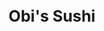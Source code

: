 ---
layout: place
title: "Obi's Sushi"
permalink: /california/san-diego/obi-s-sushi.html
stateAbbr: CA
stateName: California
cityName: San Diego
seo:
  name: "Obi's Sushi"
  type: Restaurant
  links: http://www.obissushi.com/
description: "Looking for sushi in San Diego, California? Check out Obi's Sushi for a delightful Japanese dining experience. Enjoy a variety of sushi and other dishes in a..."
place_id: ChIJF0ZiaCj-24ARDlcIdjz2-kA
photos:
  - name: >-
      places/ChIJF0ZiaCj-24ARDlcIdjz2-kA/photos/AeeoHcLoVo5T1zvCQPq4Vh0d-n6GaFUzwwLNe0tOfOPp7YBiuspKN0nY54JkuV5Lc4MvhwszL4whZ1iS-MJi2bcgskCjeBZtaN7cJrxWqpKLmn5HbxwZKkO8g4DSxl6cM-ZSp8Y6EHGkvxf_G5YzdsVThtEEJQ43_orBVzngs4M_7h7rbcgpXKgO8gn6PxyYnKHZjDCFYZTff2QNOxqr9whEiillz36ZhX1FC0eXECIiCNEiVDHkF7jVet9RshfrOkrtP6ukv_0ShZ8E7NKcRAs2C3o2xzKkWlX1SAd-ljPY5g2Amw
    widthPx: 3600
    heightPx: 4800
    authorAttributions:
      - displayName: Obi's Sushi
        uri: https://maps.google.com/maps/contrib/101905131406247998419
        photoUri: >-
          https://lh3.googleusercontent.com/a-/ALV-UjVF2g3A9n_R4H-ZA3dhxAJZWZiFUMlZTRmV3TMU6Zib-DFp4-c=s100-p-k-no-mo
    flagContentUri: >-
      https://www.google.com/local/imagery/report/?cb_client=maps_api_places.places_api&image_key=!1e10!2sAF1QipOVoJnN3OgS7AsllcZLW06AXkUYNs7iGfqC7wCa&hl=en-US
    googleMapsUri: >-
      https://www.google.com/maps/place//data=!3m4!1e2!3m2!1sAF1QipOVoJnN3OgS7AsllcZLW06AXkUYNs7iGfqC7wCa!2e10!4m2!3m1!1s0x80dbfe2868624617:0x40faf63c7608570e
  - name: >-
      places/ChIJF0ZiaCj-24ARDlcIdjz2-kA/photos/AeeoHcK41j-h53TQzp-jXLY_E3PH-W8ByY6qh68PZUOFL-WNjd8af_QfSBhx_el5swKioopJ-U6J_52VfvtPFlKxgRYtbBXX14SYznMPRS_SY4o1qO8lFVduy46OzxJqqLacf4vrAlVqZsub4yzROyLvLmb4gssWjbWO9-CUnFlZYCXfn5KpG_EN0ixMJ_ZO6Aa2iD7a1h2SJbrtNpdPcNUY-C_G8WtxJSmVm6mFKFN4zlXihrkZLsL2kTR21ROX4u6tlcNitXREd9uyg8zLTR5uvc759tJupbHqOWse-zrkNn9wLQ
    widthPx: 3072
    heightPx: 1729
    authorAttributions:
      - displayName: Obi's Sushi
        uri: https://maps.google.com/maps/contrib/101905131406247998419
        photoUri: >-
          https://lh3.googleusercontent.com/a-/ALV-UjVF2g3A9n_R4H-ZA3dhxAJZWZiFUMlZTRmV3TMU6Zib-DFp4-c=s100-p-k-no-mo
    flagContentUri: >-
      https://www.google.com/local/imagery/report/?cb_client=maps_api_places.places_api&image_key=!1e10!2sAF1QipOJCvFC_NTK7HuLNoxdCtdpzwLZGqveebMsg89i&hl=en-US
    googleMapsUri: >-
      https://www.google.com/maps/place//data=!3m4!1e2!3m2!1sAF1QipOJCvFC_NTK7HuLNoxdCtdpzwLZGqveebMsg89i!2e10!4m2!3m1!1s0x80dbfe2868624617:0x40faf63c7608570e
  - name: >-
      places/ChIJF0ZiaCj-24ARDlcIdjz2-kA/photos/AeeoHcKHkWTFDBq4SBbCmOGEQWd7lVm7vD1x73L_oQOACZbBgOWCzACQ7CdHS7rCdqk50Vrdq6CdHq5KkodZWrwag1DiGb33OeMfPZT_fkRju7N5BNiCujZK0Nmh4DPBrALdTdt7VRv78bwQbIm77lcd5O8R4lyxLmUo7oAY9c6hEbqR6JVgB779GEjLXeLZaNOytnwByg4INdYRvUQ16wu7os2ofsAtuuioZGAquUKO7QI0NgL-oeso0W-wjpydKBqEOa9pIr6AHtDd4buJ2osBjZKkeIU8fqEQ8o06R2aYiOWrKZpf2btOHsgNz7m7GjbSseOsla2jTvPsgTHfuCYoc4PR23CJ58R362YsNNh3JPnLqY9OKsgyK9ZhFIXBGexXcPFJOWFoc1gE1gvfrNjg-9iENeF10BPbhu1HcYZhZL3k1Dg
    widthPx: 3600
    heightPx: 4800
    authorAttributions:
      - displayName: Nguyễn Giang
        uri: https://maps.google.com/maps/contrib/115243848432217986249
        photoUri: >-
          https://lh3.googleusercontent.com/a-/ALV-UjVjPG2bmC8J6toMZiKy5NO6YSaI5sBbfuphGPdazlbJq9LoBpg=s100-p-k-no-mo
    flagContentUri: >-
      https://www.google.com/local/imagery/report/?cb_client=maps_api_places.places_api&image_key=!1e10!2sCIHM0ogKEICAgMCIkoKFzQE&hl=en-US
    googleMapsUri: >-
      https://www.google.com/maps/place//data=!3m4!1e2!3m2!1sCIHM0ogKEICAgMCIkoKFzQE!2e10!4m2!3m1!1s0x80dbfe2868624617:0x40faf63c7608570e
  - name: >-
      places/ChIJF0ZiaCj-24ARDlcIdjz2-kA/photos/AeeoHcJqdxQ71Y-Cwftn1b_MzcR8LRHN-p7MV0MOjzPuwI0snAcP5iSWg9GEmUky9QyGuRtyi0Cnux_pU_h-psYgKG3aR7PZdfs6qA5yTJjJUBp0YjM10ah4IlmopPc6vNx1oQhavi9bK7kohrUVxpBbOZ4lXDRystiWWblXhGmxKMVlzMU5u990nvSGjDsXKD3CHNkd-WOa8lg-bZhYM7MQ6PlTMoxvqVoFEeAcRekhXa9Vz-ZzTmlR0270_PUYpF86bCl3Z8DBg4z_syeo8ariSWA3tXmMEGKpCyXuJEA1Fa6crtbYlx4vDNr1nCqd9Wu2f9JyXmSGyp8jUzMmo6NdRfWViVvK0Ucoeq0_40zgxY2D3ultlaNYQ1a9CjTfD-o-gqjBZoRydzHFAY5tVH--hkZaOqqVxqJ-K-dbQ0W0vei5nFu0
    widthPx: 3024
    heightPx: 4032
    authorAttributions:
      - displayName: Naaboomy
        uri: https://maps.google.com/maps/contrib/109651526590485641727
        photoUri: >-
          https://lh3.googleusercontent.com/a-/ALV-UjUsWv9-HDssH25gu_PYcEmwrhlHVJobuaTWAbaWd5nS5_DL-neI=s100-p-k-no-mo
    flagContentUri: >-
      https://www.google.com/local/imagery/report/?cb_client=maps_api_places.places_api&image_key=!1e10!2sCIHM0ogKEICAgIDb6efHxQE&hl=en-US
    googleMapsUri: >-
      https://www.google.com/maps/place//data=!3m4!1e2!3m2!1sCIHM0ogKEICAgIDb6efHxQE!2e10!4m2!3m1!1s0x80dbfe2868624617:0x40faf63c7608570e
  - name: >-
      places/ChIJF0ZiaCj-24ARDlcIdjz2-kA/photos/AeeoHcLBj_5NXZGte4fVn45BpLuV4IE31C_4Ysnnk7g9hFWi6a-tOghYHaOh_oEgNIX_rmfDuVTzcijX3LPg2kffY9k3eDRP3W8MN5sCdC1ruIlxlift8UBvbtQhLLoiT0YjETxys0SMtbgMTCelZAZcQHZl58gBMiH0oYOrZB5sGIeIaGEOBKYlcMd6Kml8i40DmLVZla5iidR7YJAP8MhlVz85u8p9Mw_pQVjzYh6R8jMAe6cBX1CoqBKB4ZHFH7kFYX3xU7FhxL7qFDAHX2Fw0ShfZndAtXUWKIbv8RZ3aFT813RaslMN5SnOCYrSIn72y8NzVvORZWkSoSuDua0DBMivcni9tjxFUkGG_edb9S_mPfcpol_CqCXNGjSHptIGy5ylb8ZRcwEEb4IIo3ryj6ysnLff762w2sy0bxNjutdmi_0G
    widthPx: 4000
    heightPx: 2252
    authorAttributions:
      - displayName: youngdae sohn (david Son)
        uri: https://maps.google.com/maps/contrib/117227081522756388114
        photoUri: >-
          https://lh3.googleusercontent.com/a-/ALV-UjUnvn0nZ7zkxUur0WboRcAS-YffGWYNKx_Q20L_09foZImtq8n6gQ=s100-p-k-no-mo
    flagContentUri: >-
      https://www.google.com/local/imagery/report/?cb_client=maps_api_places.places_api&image_key=!1e10!2sCIHM0ogKEICAgMCImLvOlAE&hl=en-US
    googleMapsUri: >-
      https://www.google.com/maps/place//data=!3m4!1e2!3m2!1sCIHM0ogKEICAgMCImLvOlAE!2e10!4m2!3m1!1s0x80dbfe2868624617:0x40faf63c7608570e
  - name: >-
      places/ChIJF0ZiaCj-24ARDlcIdjz2-kA/photos/AeeoHcLMtzGwD4JgdaF7nRbp6lmFaJ2nsymWDNkPlbrrwAvFJjGUNCIh6YHkQhqqMMRkU0xCLlJIzQJbF8xuF7X83T8AxGYA1Sx5BwR9JPHBsUWN4gLqDNo8X9aQPNL11f4J-kqzm_fLdt1V4n4o9r3NqI_LtHO9hF7GZYgAn-nudfwDwb8r9ACZknLGWEYaVFOQ8ugLvjU5oa6IzpQ86Dp_fNHtDsATKcjmZNfQjbIsq8vhhR4xJkraXnAaVaocrE4gBntjkk04xDtpbdIkYqQXOXGv_9yg60unXzWdkfMq6ZDoNQ
    widthPx: 1440
    heightPx: 1395
    authorAttributions:
      - displayName: Obi's Sushi
        uri: https://maps.google.com/maps/contrib/101905131406247998419
        photoUri: >-
          https://lh3.googleusercontent.com/a-/ALV-UjVF2g3A9n_R4H-ZA3dhxAJZWZiFUMlZTRmV3TMU6Zib-DFp4-c=s100-p-k-no-mo
    flagContentUri: >-
      https://www.google.com/local/imagery/report/?cb_client=maps_api_places.places_api&image_key=!1e10!2sAF1QipM1j8-jV03K55OdBE4vxKDUiLMXFCfPH9ShtGys&hl=en-US
    googleMapsUri: >-
      https://www.google.com/maps/place//data=!3m4!1e2!3m2!1sAF1QipM1j8-jV03K55OdBE4vxKDUiLMXFCfPH9ShtGys!2e10!4m2!3m1!1s0x80dbfe2868624617:0x40faf63c7608570e
  - name: >-
      places/ChIJF0ZiaCj-24ARDlcIdjz2-kA/photos/AeeoHcIfMd_R_Bm6QxsTP62TZ7WxG2_eLjRv8XjVIxzIiXNM1f3VGvojjlrIuLHg5xPmSlm9KE_RlwW3EvKItxOCod4Q1y3PRRFZpaq3-itIZf3wc9EHewez_UNmmuaIcfib_1EW2aJikzI-U9_YvDs3WBNfCZVVzfbbBAJRMt4TlCbaI-E6QGM1JraR9XlFMPQnhJTnjMV5hFo2juq0fBjVduUbDOzTQdLg68WGSE9LBcnNWHZFqcrNvB6TH7ZRTpb1KLujXNn8UpOCq5XxYmm04mnc13Vki5jTTNV0EhxOJi7Cyw
    widthPx: 2520
    heightPx: 2756
    authorAttributions:
      - displayName: Obi's Sushi
        uri: https://maps.google.com/maps/contrib/101905131406247998419
        photoUri: >-
          https://lh3.googleusercontent.com/a-/ALV-UjVF2g3A9n_R4H-ZA3dhxAJZWZiFUMlZTRmV3TMU6Zib-DFp4-c=s100-p-k-no-mo
    flagContentUri: >-
      https://www.google.com/local/imagery/report/?cb_client=maps_api_places.places_api&image_key=!1e10!2sAF1QipM9IM-Z4G14t5eeterzUtn6_G9-cohEA8zRV_3o&hl=en-US
    googleMapsUri: >-
      https://www.google.com/maps/place//data=!3m4!1e2!3m2!1sAF1QipM9IM-Z4G14t5eeterzUtn6_G9-cohEA8zRV_3o!2e10!4m2!3m1!1s0x80dbfe2868624617:0x40faf63c7608570e
  - name: >-
      places/ChIJF0ZiaCj-24ARDlcIdjz2-kA/photos/AeeoHcJfkIQrdF1iwOl0ddZstr_w062p-48Z1AaS6JUrvuqjw_kkF71ChZQu0I_WxQsObkrQ23-fbSxGbKtXKHUNnh-JpA3dzCTfwsOCyewJACkkHiedCw0NNrrzww0bAI0bdADISdwaFrFl46F-Z0zrdWM0tgnJma6K0aImJr7XX7MsQZ2-3N7ZBb06hMH2y6FlNvDdOMHveI7WlhRSgt_s5qlfeNy3jngQcjFiagx0xXij8I7u0xTT2euE76iIe9Hg6eVHSDPnGtID-8s4myYPU2HAdkY7NoOL7wp-HdQx3DfZpw
    widthPx: 3600
    heightPx: 4800
    authorAttributions:
      - displayName: Obi's Sushi
        uri: https://maps.google.com/maps/contrib/101905131406247998419
        photoUri: >-
          https://lh3.googleusercontent.com/a-/ALV-UjVF2g3A9n_R4H-ZA3dhxAJZWZiFUMlZTRmV3TMU6Zib-DFp4-c=s100-p-k-no-mo
    flagContentUri: >-
      https://www.google.com/local/imagery/report/?cb_client=maps_api_places.places_api&image_key=!1e10!2sAF1QipOwW-ZsheVSRtL3GcSJ-kjnYHj9G-nlbqWQY7Yb&hl=en-US
    googleMapsUri: >-
      https://www.google.com/maps/place//data=!3m4!1e2!3m2!1sAF1QipOwW-ZsheVSRtL3GcSJ-kjnYHj9G-nlbqWQY7Yb!2e10!4m2!3m1!1s0x80dbfe2868624617:0x40faf63c7608570e
  - name: >-
      places/ChIJF0ZiaCj-24ARDlcIdjz2-kA/photos/AeeoHcKi9zopfqoxzCZJPbrR_cebn9v7_y0JOG4wcqu-uCYK39kzGt4mKm0W_amicYAuF0-FkIL44yIM1K4CRXt5YV1V80KNJU_1UUK_eqgNSJh8DRHX69pr_ggWT1eugHWmb7eMcbWMFzDWPU4iRqlrMYo8ij_TCVN54f5BaJq98mXSEkEbNrl5wLDAs6Umd-icmQ_3A_3APW36q0L5tQZ3JsWaYdG3yD9sMnBu_w_TxuYHykKeJF6BaDMWkjKlfT4dxVnmBzRh51XW6nQ2HnwO-1KHLcibpGXn8NGoAnljyetqvQ
    widthPx: 2831
    heightPx: 2870
    authorAttributions:
      - displayName: Obi's Sushi
        uri: https://maps.google.com/maps/contrib/101905131406247998419
        photoUri: >-
          https://lh3.googleusercontent.com/a-/ALV-UjVF2g3A9n_R4H-ZA3dhxAJZWZiFUMlZTRmV3TMU6Zib-DFp4-c=s100-p-k-no-mo
    flagContentUri: >-
      https://www.google.com/local/imagery/report/?cb_client=maps_api_places.places_api&image_key=!1e10!2sAF1QipOcALOjOZ0dYsDQZfpaD44GheJOrGUojXdcclCN&hl=en-US
    googleMapsUri: >-
      https://www.google.com/maps/place//data=!3m4!1e2!3m2!1sAF1QipOcALOjOZ0dYsDQZfpaD44GheJOrGUojXdcclCN!2e10!4m2!3m1!1s0x80dbfe2868624617:0x40faf63c7608570e
  - name: >-
      places/ChIJF0ZiaCj-24ARDlcIdjz2-kA/photos/AeeoHcJVIkJDOQkkfn4ZXG7ZUnJNGVlYCDh6Yras41amLH-IteclIfijVBdOCw0Rni251oQOpFCfJRuOZNPrxpuAtO8wtCMxotgnWaomPHz4MsiRLNn95lzg_DMHQtT5Yvn3_V2xXNwp8R0bbRdeGABB2kADr9rKIVRN-wGnq0miH5IFyid0CU_eChZDsFEEeWpY2LPwhQkB3j08IZhegrMAFzoAWXguYMldYaeJrf9Wi1meV0obBOdwPb7dz6UrIcbPn2Qd1Bs2ZQYbFoAA0cvE8yGEnRmOobeVEmFLNAFB6-D4jKUlF9Ue6K0v0ksAaoZ6ELfbdZUDeqvnC8XE6Ob-ZgCSlwr3_7ELuPvNlDKTQKpq2B37QR2iFjbao8WwxlwFLEMpc3yU8pvdgfgjMfs3R3OV9abrXqbgV-5kAP_JqoOLf4-z
    widthPx: 3024
    heightPx: 4032
    authorAttributions:
      - displayName: Naaboomy
        uri: https://maps.google.com/maps/contrib/109651526590485641727
        photoUri: >-
          https://lh3.googleusercontent.com/a-/ALV-UjUsWv9-HDssH25gu_PYcEmwrhlHVJobuaTWAbaWd5nS5_DL-neI=s100-p-k-no-mo
    flagContentUri: >-
      https://www.google.com/local/imagery/report/?cb_client=maps_api_places.places_api&image_key=!1e10!2sCIHM0ogKEICAgIDb6efH-QE&hl=en-US
    googleMapsUri: >-
      https://www.google.com/maps/place//data=!3m4!1e2!3m2!1sCIHM0ogKEICAgIDb6efH-QE!2e10!4m2!3m1!1s0x80dbfe2868624617:0x40faf63c7608570e
address: 3755 Murphy Canyon Rd, San Diego, CA 92123, USA
street: 3755 Murphy Canyon Rd
city: San Diego
state: CA
zip: '92123'
country: USA
neighborhood: Kearny Mesa
latitude: '32.810750'
longitude: '-117.116005'
accessibility_options:
  wheelchairAccessibleParking: true
  wheelchairAccessibleEntrance: true
  wheelchairAccessibleRestroom: true
  wheelchairAccessibleSeating: true
business_status: OPERATIONAL
name: Obi's Sushi
google_maps_links:
  directionsUri: >-
    https://www.google.com/maps/dir//''/data=!4m7!4m6!1m1!4e2!1m2!1m1!1s0x80dbfe2868624617:0x40faf63c7608570e!3e0
  placeUri: https://maps.google.com/?cid=4682325502143780622
  writeAReviewUri: >-
    https://www.google.com/maps/place//data=!4m3!3m2!1s0x80dbfe2868624617:0x40faf63c7608570e!12e1
  reviewsUri: >-
    https://www.google.com/maps/place//data=!4m4!3m3!1s0x80dbfe2868624617:0x40faf63c7608570e!9m1!1b1
  photosUri: >-
    https://www.google.com/maps/place//data=!4m3!3m2!1s0x80dbfe2868624617:0x40faf63c7608570e!10e5
primary_type: Sushi Restaurant
opening_hours:
  regular: null
  current: null
secondary_opening_hours:
  regular:
    weekdayDescriptions: null
    type: null
  current:
    weekdayDescriptions: null
    type: null
phone: (858) 268-8989
price_level: PRICE_LEVEL_MODERATE
price_range: $20 &ndash; $30
rating: '4.4'
rating_count: 259
website: http://www.obissushi.com/
reviews:
  - name: >-
      places/ChIJF0ZiaCj-24ARDlcIdjz2-kA/reviews/ChZDSUhNMG9nS0VJQ0FnSURiNmVmSE9REAE
    relativePublishTimeDescription: 8 months ago
    rating: 5
    text:
      text: >-
        Man I had a good time, me and my friends went to eat out after having a
        long day, and this place definitely hit the spot! The sushi and the food
        was well presented and the food itself was juice full of flavors. The
        oysters were great and same goes with the sushi, the service was okay
        and the environment was very chill and relaxing. Good place to get
        things off your mind. Overall this sushi place is a sure to-go while
        traveling around or overall a good spot to enjoy a meal, definitely
        coming back next time! 👍💯
      languageCode: en
    originalText:
      text: >-
        Man I had a good time, me and my friends went to eat out after having a
        long day, and this place definitely hit the spot! The sushi and the food
        was well presented and the food itself was juice full of flavors. The
        oysters were great and same goes with the sushi, the service was okay
        and the environment was very chill and relaxing. Good place to get
        things off your mind. Overall this sushi place is a sure to-go while
        traveling around or overall a good spot to enjoy a meal, definitely
        coming back next time! 👍💯
      languageCode: en
    authorAttribution:
      displayName: Naaboomy
      uri: https://www.google.com/maps/contrib/109651526590485641727/reviews
      photoUri: >-
        https://lh3.googleusercontent.com/a-/ALV-UjUsWv9-HDssH25gu_PYcEmwrhlHVJobuaTWAbaWd5nS5_DL-neI=s128-c0x00000000-cc-rp-mo
    publishTime: '2024-08-07T02:06:54.378471Z'
    flagContentUri: >-
      https://www.google.com/local/review/rap/report?postId=ChZDSUhNMG9nS0VJQ0FnSURiNmVmSE9REAE&d=17924085&t=1
    googleMapsUri: >-
      https://www.google.com/maps/reviews/data=!4m6!14m5!1m4!2m3!1sChZDSUhNMG9nS0VJQ0FnSURiNmVmSE9REAE!2m1!1s0x80dbfe2868624617:0x40faf63c7608570e
  - name: >-
      places/ChIJF0ZiaCj-24ARDlcIdjz2-kA/reviews/ChdDSUhNMG9nS0VJQ0FnSUNSbjZ5VnpBRRAB
    relativePublishTimeDescription: 3 months ago
    rating: 4
    text:
      text: >-
        Good sushi, great service & comfortable vibe. A bit pricier than I'd
        normally spend but it's definitely quality, so at least it's nearly
        worth it. I know the inflation is hitting small businesses hard, so I'm
        not going to be too harsh on price.


        Update December 2024: essentially the same, so points for consistency!
      languageCode: en
    originalText:
      text: >-
        Good sushi, great service & comfortable vibe. A bit pricier than I'd
        normally spend but it's definitely quality, so at least it's nearly
        worth it. I know the inflation is hitting small businesses hard, so I'm
        not going to be too harsh on price.


        Update December 2024: essentially the same, so points for consistency!
      languageCode: en
    authorAttribution:
      displayName: Joseph Ortega
      uri: https://www.google.com/maps/contrib/116917179740857994606/reviews
      photoUri: >-
        https://lh3.googleusercontent.com/a-/ALV-UjUlm49hRY_ekM6Qf2xJAtn7zQsjsL9tDz0zhwF_3wdr465B2j8=s128-c0x00000000-cc-rp-mo-ba6
    publishTime: '2024-12-17T00:29:12.239804Z'
    flagContentUri: >-
      https://www.google.com/local/review/rap/report?postId=ChdDSUhNMG9nS0VJQ0FnSUNSbjZ5VnpBRRAB&d=17924085&t=1
    googleMapsUri: >-
      https://www.google.com/maps/reviews/data=!4m6!14m5!1m4!2m3!1sChdDSUhNMG9nS0VJQ0FnSUNSbjZ5VnpBRRAB!2m1!1s0x80dbfe2868624617:0x40faf63c7608570e
  - name: >-
      places/ChIJF0ZiaCj-24ARDlcIdjz2-kA/reviews/ChdDSUhNMG9nS0VJQ0FnSUQtOGZLQjBRRRAB
    relativePublishTimeDescription: 2 years ago
    rating: 5
    text:
      text: >-
        This place has some of the best shrimp tempura rolls I have ever had.
        Everything I have eaten here is excellent. I highly recommend it. Obi's
        isn't that busy during winter. Obi's has a great happy hour from 4-6. 3
        Dollar beers, 2 dollar large hot Saki, and 20 percent off select food
        items.
      languageCode: en
    originalText:
      text: >-
        This place has some of the best shrimp tempura rolls I have ever had.
        Everything I have eaten here is excellent. I highly recommend it. Obi's
        isn't that busy during winter. Obi's has a great happy hour from 4-6. 3
        Dollar beers, 2 dollar large hot Saki, and 20 percent off select food
        items.
      languageCode: en
    authorAttribution:
      displayName: zeus beltran
      uri: https://www.google.com/maps/contrib/104698202267530404666/reviews
      photoUri: >-
        https://lh3.googleusercontent.com/a/ACg8ocKpwDRm1id36jy3L5LHbp96mKXHBUqHKzc2zfubofbMGJ1gtg=s128-c0x00000000-cc-rp-mo-ba3
    publishTime: '2022-12-02T18:19:11.738427Z'
    flagContentUri: >-
      https://www.google.com/local/review/rap/report?postId=ChdDSUhNMG9nS0VJQ0FnSUQtOGZLQjBRRRAB&d=17924085&t=1
    googleMapsUri: >-
      https://www.google.com/maps/reviews/data=!4m6!14m5!1m4!2m3!1sChdDSUhNMG9nS0VJQ0FnSUQtOGZLQjBRRRAB!2m1!1s0x80dbfe2868624617:0x40faf63c7608570e
  - name: >-
      places/ChIJF0ZiaCj-24ARDlcIdjz2-kA/reviews/ChZDSUhNMG9nS0VJQ0FnSUQybGRiNVJ3EAE
    relativePublishTimeDescription: 11 months ago
    rating: 4
    text:
      text: >-
        Apparently Obi's Sushi is the "got to" place for professional
        get-togethers. I personally thought the food was delicious but a little
        over priced for what you get. The sushi roll that came with my bento box
        was a mini version of what I usually receive at other restaurants. The
        miso soup was yummy along with the other side dishes I received with my
        bento. The ambiance was nice but the customer service was lacking. Our
        server rarely came to check on us. On several occasions, I had to get up
        to ask for her assistance. When I got up, I saw all the workers sitting
        at a table texting and on their phones. They looked a little surprised
        when they saw me. We were literally the only customers in the restaurant
        so I guess that's why. I found this a little funny and understandable
        since no one else was around. On the other hand, the parking was great.
        You will not struggle with that here. My overall first hand experience
        was good but I was hoping it would be great!
      languageCode: en
    originalText:
      text: >-
        Apparently Obi's Sushi is the "got to" place for professional
        get-togethers. I personally thought the food was delicious but a little
        over priced for what you get. The sushi roll that came with my bento box
        was a mini version of what I usually receive at other restaurants. The
        miso soup was yummy along with the other side dishes I received with my
        bento. The ambiance was nice but the customer service was lacking. Our
        server rarely came to check on us. On several occasions, I had to get up
        to ask for her assistance. When I got up, I saw all the workers sitting
        at a table texting and on their phones. They looked a little surprised
        when they saw me. We were literally the only customers in the restaurant
        so I guess that's why. I found this a little funny and understandable
        since no one else was around. On the other hand, the parking was great.
        You will not struggle with that here. My overall first hand experience
        was good but I was hoping it would be great!
      languageCode: en
    authorAttribution:
      displayName: Valeria
      uri: https://www.google.com/maps/contrib/116547057426426108040/reviews
      photoUri: >-
        https://lh3.googleusercontent.com/a-/ALV-UjVHfD20yTGWpgugqMVdF1C7A7n1TXktNG9jFAF-I9qBBIQe6xQSJQ=s128-c0x00000000-cc-rp-mo-ba5
    publishTime: '2024-05-06T21:47:09.010269Z'
    flagContentUri: >-
      https://www.google.com/local/review/rap/report?postId=ChZDSUhNMG9nS0VJQ0FnSUQybGRiNVJ3EAE&d=17924085&t=1
    googleMapsUri: >-
      https://www.google.com/maps/reviews/data=!4m6!14m5!1m4!2m3!1sChZDSUhNMG9nS0VJQ0FnSUQybGRiNVJ3EAE!2m1!1s0x80dbfe2868624617:0x40faf63c7608570e
  - name: >-
      places/ChIJF0ZiaCj-24ARDlcIdjz2-kA/reviews/ChdDSUhNMG9nS0VJQ0FnSUNacFB2NS1nRRAB
    relativePublishTimeDescription: a year ago
    rating: 5
    text:
      text: >-
        Obi's is our favorite local sushi restaurant. We have never been
        disappointed with the food or service. We try to get something different
        every time. This time we tried the Tuna Tataki starter and fell in love
        with the wasabi dressing! There are many sushi roll options and we have
        been working our way through the list. The servers are very attentive.
        The restaurant is very clean and nicely decorated. Obi's is a wonderful
        place to dine!
      languageCode: en
    originalText:
      text: >-
        Obi's is our favorite local sushi restaurant. We have never been
        disappointed with the food or service. We try to get something different
        every time. This time we tried the Tuna Tataki starter and fell in love
        with the wasabi dressing! There are many sushi roll options and we have
        been working our way through the list. The servers are very attentive.
        The restaurant is very clean and nicely decorated. Obi's is a wonderful
        place to dine!
      languageCode: en
    authorAttribution:
      displayName: Darla Fong
      uri: https://www.google.com/maps/contrib/111295801438730085467/reviews
      photoUri: >-
        https://lh3.googleusercontent.com/a-/ALV-UjVBA2UwBlEGkxHGCby0SByYS5uHGIRRUGCRUY66U7G2z7CFmlk2=s128-c0x00000000-cc-rp-mo-ba5
    publishTime: '2023-09-04T16:13:13.496576Z'
    flagContentUri: >-
      https://www.google.com/local/review/rap/report?postId=ChdDSUhNMG9nS0VJQ0FnSUNacFB2NS1nRRAB&d=17924085&t=1
    googleMapsUri: >-
      https://www.google.com/maps/reviews/data=!4m6!14m5!1m4!2m3!1sChdDSUhNMG9nS0VJQ0FnSUNacFB2NS1nRRAB!2m1!1s0x80dbfe2868624617:0x40faf63c7608570e
parking_options:
  freeParkingLot: true
  freeStreetParking: true
  valetParking: false
payment_options:
  acceptsCreditCards: true
  acceptsDebitCards: true
  acceptsCashOnly: false
allow_dogs: null
curbside_pickup: null
delivery: true
dine_in: true
good_for_children: true
good_for_groups: true
good_for_sports: false
live_music: false
menu_for_children: true
outdoor_seating: null
reservable: true
restroom: true
serves_beer: true
serves_breakfast: null
serves_brunch: false
serves_cocktails: false
serves_coffee: null
serves_dinner: true
serves_dessert: true
serves_lunch: true
serves_vegetarian_food: true
serves_wine: true
takeout: true
summary: null

---